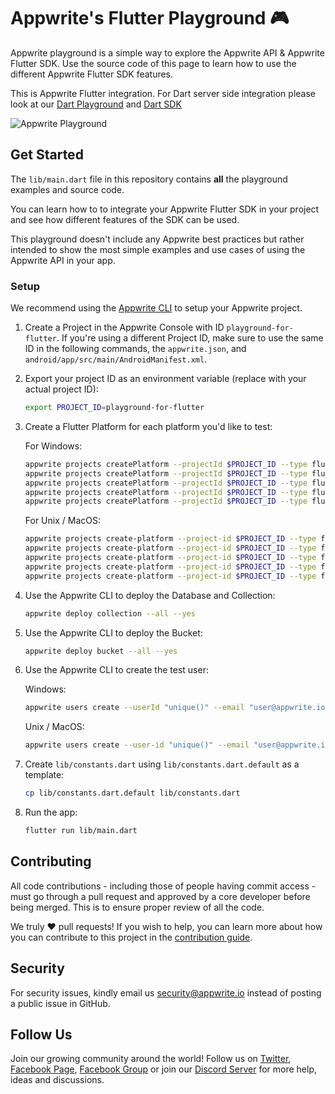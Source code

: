 # Appwrite's Flutter Playground 🎮

Appwrite playground is a simple way to explore the Appwrite API & Appwrite Flutter SDK. Use the source code of this page to learn how to use the different Appwrite Flutter SDK features.

This is Appwrite Flutter integration. For Dart server side integration please look at our [Dart Playground](https://github.com/appwrite/playground-for-dart) and [Dart SDK](https://github.com/appwrite/sdk-for-dart)

![Appwrite Playground](preview.png)

## Get Started

The `lib/main.dart` file in this repository contains **all** the playground examples and source code.

You can learn how to to integrate your Appwrite Flutter SDK in your project and see how different features of the SDK can be used.

This playground doesn't include any Appwrite best practices but rather intended to show the most simple examples and use cases of using the Appwrite API in your app.

### Setup

We recommend using the [Appwrite CLI](https://appwrite.io/docs/command-line) to setup your Appwrite project.

1. Create a Project in the Appwrite Console with ID `playground-for-flutter`. If you're using a different Project ID, make sure to use the same ID in the following commands, the `appwrite.json`, and `android/app/src/main/AndroidManifest.xml`.

2. Export your project ID as an environment variable (replace with your actual project ID):

   ```bash
   export PROJECT_ID=playground-for-flutter
   ```

3. Create a Flutter Platform for each platform you'd like to test:

   For Windows:
   ```bash
   appwrite projects createPlatform --projectId $PROJECT_ID --type flutter-ios --name "io.appwrite.playgroundForFlutter" --key "io.appwrite.playgroundForFlutter"
   appwrite projects createPlatform --projectId $PROJECT_ID --type flutter-android --name "io.appwrite.playground_for_flutter" --key "io.appwrite.playground_for_flutter"
   appwrite projects createPlatform --projectId $PROJECT_ID --type flutter-macos --name "io.appwrite.playgroundForFlutter" --key "io.appwrite.playgroundForFlutter"
   appwrite projects createPlatform --projectId $PROJECT_ID --type flutter-windows --name "playground_for_flutter" --key "playground_for_flutter"
   appwrite projects createPlatform --projectId $PROJECT_ID --type flutter-linux --name "playground_for_flutter" --key "playground_for_flutter"
   ```

   For Unix / MacOS:
   ```bash
   appwrite projects create-platform --project-id $PROJECT_ID --type flutter-ios --name "io.appwrite.playgroundForFlutter" --key "io.appwrite.playgroundForFlutter"
   appwrite projects create-platform --project-id $PROJECT_ID --type flutter-android --name "io.appwrite.playground_for_flutter" --key "io.appwrite.playground_for_flutter"
   appwrite projects create-platform --project-id $PROJECT_ID --type flutter-macos --name "io.appwrite.playgroundForFlutter" --key "io.appwrite.playgroundForFlutter"
   appwrite projects create-platform --project-id $PROJECT_ID --type flutter-windows --name "playground_for_flutter" --key "playground_for_flutter"
   appwrite projects create-platform --project-id $PROJECT_ID --type flutter-linux --name "playground_for_flutter" --key "playground_for_flutter"
   ```

3. Use the Appwrite CLI to deploy the Database and Collection:

   ```bash
   appwrite deploy collection --all --yes
   ```

4. Use the Appwrite CLI to deploy the Bucket:

   ```bash
   appwrite deploy bucket --all --yes
   ```

5. Use the Appwrite CLI to create the test user:

   Windows:
   ```bash
   appwrite users create --userId "unique()" --email "user@appwrite.io" --password "password" --name "Test User"
   ```

   Unix / MacOS:
   ```bash
   appwrite users create --user-id "unique()" --email "user@appwrite.io" --password "password" --name "Test User"
   ```

6. Create `lib/constants.dart` using `lib/constants.dart.default` as a template:

   ```bash
   cp lib/constants.dart.default lib/constants.dart
   ```

7. Run the app:

   ```bash
   flutter run lib/main.dart
   ```

## Contributing

All code contributions - including those of people having commit access - must go through a pull request and approved by a core developer before being merged. This is to ensure proper review of all the code.

We truly ❤️ pull requests! If you wish to help, you can learn more about how you can contribute to this project in the [contribution guide](https://github.com/appwrite/appwrite/blob/master/CONTRIBUTING.md).

## Security

For security issues, kindly email us [security@appwrite.io](mailto:security@appwrite.io) instead of posting a public issue in GitHub.

## Follow Us

Join our growing community around the world! Follow us on [Twitter](https://twitter.com/appwrite), [Facebook Page](https://www.facebook.com/appwrite.io), [Facebook Group](https://www.facebook.com/groups/appwrite.developers/) or join our [Discord Server](https://appwrite.io/discord) for more help, ideas and discussions.
